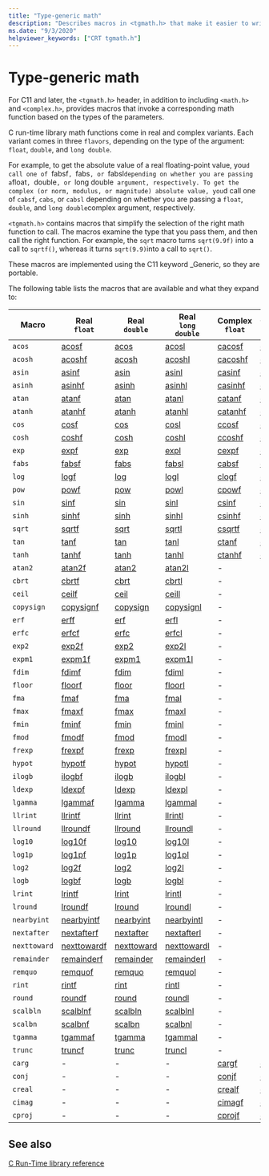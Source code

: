 ```yaml
---
title: "Type-generic math"
description: "Describes macros in <tgmath.h> that make it easier to write C code that calls the right math function, based on argument type." 
ms.date: "9/3/2020"
helpviewer_keywords: ["CRT tgmath.h"]
---
```


# Type-generic math

For C11 and later, the `<tgmath.h>` header, in addition to including `<math.h>` and `<complex.h>`, provides macros that invoke a corresponding math function based on the types of the parameters.

C run-time library math functions come in real and complex variants. Each variant comes in three `flavors`, depending on the type of the argument: `float`, `double`, and `long double`.

For example, to get the absolute value of a real floating-point value, you`d call one of `fabsf`, `fabs`, or `fabsl` depending on whether you are passing a `float`, `double`, or `long double` argument, respectively. To get the complex (or norm, modulus, or magnitude) absolute value, you`d call one of `cabsf`, `cabs`, or `cabsl` depending on whether you are passing a `float`, `double`, and `long double`complex argument, respectively.

`<tgmath.h>` contains macros that simplify the selection of the right math function to call. The macros examine the type that you pass them, and then call the right function. For example, the `sqrt` macro turns `sqrt(9.9f)` into a call to `sqrtf()`, whereas it turns `sqrt(9.9)`into a call to `sqrt()`.

These macros are implemented using the C11 keyword _Generic, so they are portable.

The following table lists the macros that are available and what they expand to:

|Macro  |Real</br>`float`  | Real</br>`double` | Real</br>`long double` | Complex</br>`float` | Complex</br>`double` | Complex</br>`long double` |
|---------|---------|---------|---------|---------|---------|---------|
`acos` | [acosf]() | [acos]() | [acosl]() | [cacosf]() | [cacos]() | [cacosl]() |
`acosh` | [acoshf]() | [acosh]() | [acoshl]() | [cacoshf]() | [cacosh]() | [cacoshl]() |
`asin` | [asinf]() | [asin]() | [asinl]() | [casinf]() | [casin]() | [casinl]() |
`asinh` | [asinhf]() | [asinh]() | [asinhl]() | [casinhf]() | [casinh]() | [casinhl]() |
`atan` | [atanf]() | [atan]() | [atanl]() | [catanf]() | [catan]() | [catanl]() |
`atanh` | [atanhf]() | [atanh]() | [atanhl]() | [catanhf]() | [catanh]() | [catanhl]() |
`cos` | [cosf]() | [cos]() | [cosl]() | [ccosf]() | [ccos]() | [ccosl]() |
`cosh` | [coshf]() | [cosh]() | [coshl]() | [ccoshf]() | [ccosh]() | [ccoshl]() |
`exp` | [expf]() | [exp]() | [expl]() | [cexpf]() | [cexp]() | [cexpl]() |
`fabs` | [fabsf]() | [fabs]() | [fabsl]() | [cabsf]() | [cabs]() | [cabsl]() |
`log` | [logf]() | [log]() | [logl]() | [clogf]() | [clog]() | [clogl]() |
`pow` | [powf]() | [pow]() | [powl]() | [cpowf]() | [cpow]() | [cpowl]() |
`sin` | [sinf]() | [sin]() | [sinl]() | [csinf]() | [csin]() | [csinl]() |
`sinh` | [sinhf]() | [sinh]() | [sinhl]() | [csinhf]() | [csinh]() | [csinhl]() |
`sqrt` | [sqrtf]() | [sqrt]() | [sqrtl]() | [csqrtf]() | [csqrt]() | [csqrtl]() |
`tan` | [tanf]() | [tan]() | [tanl]() | [ctanf]() | [ctan]() | [ctanl]() |
`tanh` | [tanhf]() | [tanh]() | [tanhl]() | [ctanhf]() | [ctanh]() | [ctanhl]() |
`atan2` | [atan2f]() | [atan2]() | [atan2l]() | - | - | - |
`cbrt` | [cbrtf]() | [cbrt]() | [cbrtl]() | - | - | - |
`ceil` | [ceilf]() | [ceil]() | [ceill]() | - | - | - |
`copysign` | [copysignf]() | [copysign]() | [copysignl]() | - | - | - |
`erf` | [erff]() | [erf]() | [erfl]() | - | - | - |
`erfc` | [erfcf]() | [erfc]() | [erfcl]() | - | - | - |
`exp2` | [exp2f]() | [exp2]() | [exp2l]() | - | - | - |
`expm1` | [expm1f]() | [expm1]() | [expm1l]() | - | - | - |
`fdim` | [fdimf]() | [fdim]() | [fdiml]() | - | - | - |
`floor` | [floorf]() | [floor]() | [floorl]() | - | - | - |
`fma` | [fmaf]() | [fma]() | [fmal]() | - | - | - |
`fmax` | [fmaxf]() | [fmax]() | [fmaxl]() | - | - | - |
`fmin` | [fminf]() | [fmin]() | [fminl]() | - | - | - |
`fmod` | [fmodf]() | [fmod]() | [fmodl]() | - | - | - |
`frexp` | [frexpf]() | [frexp]() | [frexpl]() | - | - | - |
`hypot` | [hypotf]() | [hypot]() | [hypotl]() | - | - | - |
`ilogb` | [ilogbf]() | [ilogb]() | [ilogbl]() | - | - | - |
`ldexp` | [ldexpf]() | [ldexp]() | [ldexpl]() | - | - | - |
`lgamma` | [lgammaf]() | [lgamma]() | [lgammal]() | - | - | - |
`llrint` | [llrintf]() | [llrint]() | [llrintl]() | - | - | - |
`llround` | [llroundf]() | [llround]() | [llroundl]() | - | - | - |
`log10` | [log10f]() | [log10]() | [log10l]() | - | - | - |
`log1p` | [log1pf]() | [log1p]() | [log1pl]() | - | - | - |
`log2` | [log2f]() | [log2]() | [log2l]() | - | - | - |
`logb` | [logbf]() | [logb]() | [logbl]() | - | - | - |
`lrint` | [lrintf]() | [lrint]() | [lrintl]() | - | - | - |
`lround` | [lroundf]() | [lround]() | [lroundl]() | - | - | - |
`nearbyint` | [nearbyintf]() | [nearbyint]() | [nearbyintl]() | - | - | - |
`nextafter` | [nextafterf]() | [nextafter]() | [nextafterl]() | - | - | - |
`nexttoward` | [nexttowardf]() | [nexttoward]() | [nexttowardl]() | - | - | - |
`remainder` | [remainderf]() | [remainder]() | [remainderl]() | - | - | - |
`remquo` | [remquof]() | [remquo]() | [remquol]() | - | - | - |
`rint` | [rintf]() | [rint]() | [rintl]() | - | - | - |
`round` | [roundf]() | [round]() | [roundl]() | - | - | - |
`scalbln` | [scalblnf]() | [scalbln]() | [scalblnl]() | - | - | - |
`scalbn` | [scalbnf]() | [scalbn]() | [scalbnl]() | - | - | - |
`tgamma` | [tgammaf]() | [tgamma]() | [tgammal]() | - | - | - |
`trunc` | [truncf]() | [trunc]() | [truncl]() | - | - | - |
`carg` | - | - | - | [cargf]() | [carg]() | [cargl]() |
`conj` | - | - | - | [conjf]() | [conj]() | [conjl]() |
`creal` | - | - | - | [crealf]() | [creal]() | [creall]() |
`cimag` | - | - | - | [cimagf]() | [cimag]() | [cimagl]() |
`cproj` | - | - | - | [cprojf]() | [cproj]() | [cprojl]() |

## See also

[C Run-Time library reference](c-run-time-library-reference.md)
